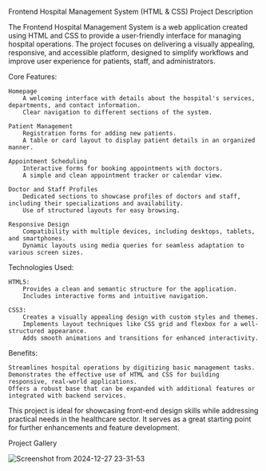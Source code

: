 Frontend Hospital Management System (HTML & CSS) Project Description

The Frontend Hospital Management System is a web application created using HTML and CSS to provide a user-friendly interface for managing hospital operations. The project focuses on delivering a visually appealing, responsive, and accessible platform, designed to simplify workflows and improve user experience for patients, staff, and administrators.

Core Features:

    Homepage
        A welcoming interface with details about the hospital's services, departments, and contact information.
        Clear navigation to different sections of the system.

    Patient Management
        Registration forms for adding new patients.
        A table or card layout to display patient details in an organized manner.

    Appointment Scheduling
        Interactive forms for booking appointments with doctors.
        A simple and clean appointment tracker or calendar view.

    Doctor and Staff Profiles
        Dedicated sections to showcase profiles of doctors and staff, including their specializations and availability.
        Use of structured layouts for easy browsing.

    Responsive Design
        Compatibility with multiple devices, including desktops, tablets, and smartphones.
        Dynamic layouts using media queries for seamless adaptation to various screen sizes.

Technologies Used:

    HTML5:
        Provides a clean and semantic structure for the application.
        Includes interactive forms and intuitive navigation.

    CSS3:
        Creates a visually appealing design with custom styles and themes.
        Implements layout techniques like CSS grid and flexbox for a well-structured appearance.
        Adds smooth animations and transitions for enhanced interactivity.

Benefits:

    Streamlines hospital operations by digitizing basic management tasks.
    Demonstrates the effective use of HTML and CSS for building responsive, real-world applications.
    Offers a robust base that can be expanded with additional features or integrated with backend services.

This project is ideal for showcasing front-end design skills while addressing practical needs in the healthcare sector. It serves as a great starting point for further enhancements and feature development.

Project Gallery

![Screenshot from 2024-12-27 23-31-53](https://github.com/user-attachments/assets/57a3ffd6-4055-4e2c-9c51-71317d330b11)


